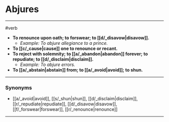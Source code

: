 # Abjures
---
#verb
- **To renounce upon oath; to forswear; to [[d/_disavow|disavow]].**
	- _Example: To abjure allegiance to a prince._
- **To [[c/_cause|cause]] one to renounce or recant.**
- **To reject with solemnity; to [[a/_abandon|abandon]] forever; to repudiate; to [[d/_disclaim|disclaim]].**
	- _Example: To abjure errors._
- **To [[a/_abstain|abstain]] from; to [[a/_avoid|avoid]]; to shun.**
---
### Synonyms
- [[a/_avoid|avoid]], [[s/_shun|shun]], [[d/_disclaim|disclaim]], [[r/_repudiate|repudiate]], [[d/_disavow|disavow]], [[f/_forswear|forswear]], [[r/_renounce|renounce]]
---
